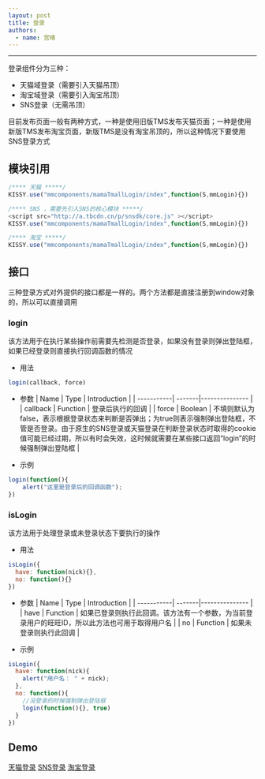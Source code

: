 ```yaml
---
layout: post
title: 登录
authors:
  - name: 宫晴
---
```


---

登录组件分为三种：

+ 天猫域登录（需要引入天猫吊顶）
+ 淘宝域登录（需要引入淘宝吊顶）
+ SNS登录（无需吊顶）

目前发布页面一般有两种方式，一种是使用旧版TMS发布天猫页面；一种是使用新版TMS发布淘宝页面，新版TMS是没有淘宝吊顶的，所以这种情况下要使用SNS登录方式

## 模块引用
```javascript
/**** 天猫 *****/
KISSY.use("mmcomponents/mamaTmallLogin/index",function(S,mmLogin){})

/**** SNS ，需要先引入SNS的核心模块 *****/
<script src="http://a.tbcdn.cn/p/snsdk/core.js" ></script>
KISSY.use("mmcomponents/mamaTmallLogin/index",function(S,mmLogin){})

/**** 淘宝 *****/
KISSY.use("mmcomponents/mamaTmallLogin/index",function(S,mmLogin){})
```

## 接口
三种登录方式对外提供的接口都是一样的。两个方法都是直接注册到window对象的，所以可以直接调用

### login
该方法用于在执行某些操作前需要先检测是否登录，如果没有登录则弹出登陆框，如果已经登录则直接执行回调函数的情况

+ 用法
```javascript
login(callback, force)
```

+ 参数
|  Name      |  Type  |  Introduction  |
| -----------| -------|--------------- |
|  callback  | Function | 登录后执行的回调 |
|  force | Boolean | 不填则默认为false，表示根据登录状态来判断是否弹出；为true则表示强制弹出登陆框，不管是否登录。由于原生的SNS登录或天猫登录在判断登录状态时取得的cookie值可能已经过期，所以有时会失效，这时候就需要在某些接口返回“login”的时候强制弹出登陆框 |


+ 示例

```javascript
login(function(){
    alert("这里是登录后的回调函数");
})
```

### isLogin
该方法用于处理登录或未登录状态下要执行的操作

+ 用法
```javascript
isLogin({
  have: function(nick){}, 
  no: function(){}
})
```

+ 参数
|  Name      |  Type  |  Introduction  |
| -----------| -------|--------------- |
|  have  | Function | 如果已登录则执行此回调。该方法有一个参数，为当前登录用户的旺旺ID，所以此方法也可用于取得用户名 |
|  no    | Function | 如果未登录则执行此回调 |


+ 示例

```javascript
isLogin({
  have: function(nick){
    alert("用户名： " + nick);
  }, 
  no: function(){
    //没登录的时候强制弹出登陆框
    login(function(){}, true)
  }
})
```

## Demo
[天猫登录](http://www.tmall.com/go/act/sale/login_tmall.php)
[SNS登录](http://www.taobao.com/market/alimama/login_sns.php)
[淘宝登录](http://www.taobao.com/market/alimama/login_taobao.php)
